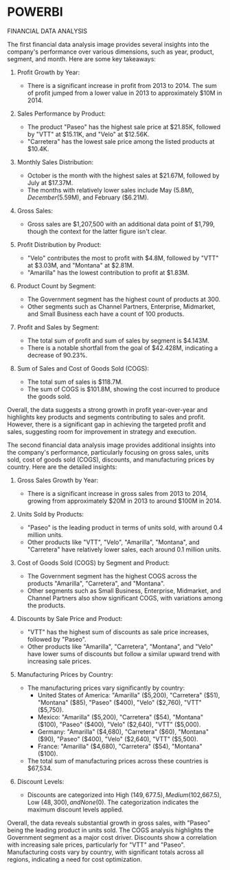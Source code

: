 # POWERBI

FINANCIAL DATA ANALYSIS

The first financial data analysis image provides several insights into the company's performance over various dimensions, such as year, product, segment, and month. Here are some key takeaways:

1. Profit Growth by Year:
   - There is a significant increase in profit from 2013 to 2014. The sum of profit jumped from a lower value in 2013 to approximately $10M in 2014.

2. Sales Performance by Product:
   - The product "Paseo" has the highest sale price at $21.85K, followed by "VTT" at $15.11K, and "Velo" at $12.56K.
   - "Carretera" has the lowest sale price among the listed products at $10.4K.

3. Monthly Sales Distribution:
   - October is the month with the highest sales at $21.67M, followed by July at $17.37M.
   - The months with relatively lower sales include May ($5.8M), December ($5.59M), and February ($6.21M).

4. Gross Sales:
   - Gross sales are $1,207,500 with an additional data point of $1,799, though the context for the latter figure isn't clear.

5. Profit Distribution by Product:
   - "Velo" contributes the most to profit with $4.8M, followed by "VTT" at $3.03M, and "Montana" at $2.81M.
   - "Amarilla" has the lowest contribution to profit at $1.83M.

6. Product Count by Segment:
   - The Government segment has the highest count of products at 300.
   - Other segments such as Channel Partners, Enterprise, Midmarket, and Small Business each have a count of 100 products.

7. Profit and Sales by Segment:
   - The total sum of profit and sum of sales by segment is $4.143M.
   - There is a notable shortfall from the goal of $42.428M, indicating a decrease of 90.23%.

8. Sum of Sales and Cost of Goods Sold (COGS):
   - The total sum of sales is $118.7M.
   - The sum of COGS is $101.8M, showing the cost incurred to produce the goods sold.

Overall, the data suggests a strong growth in profit year-over-year and highlights key products and segments contributing to sales and profit. However, there is a significant gap in achieving the targeted profit and sales, suggesting room for improvement in strategy and execution.



The second financial data analysis image provides additional insights into the company's performance, particularly focusing on gross sales, units sold, cost of goods sold (COGS), discounts, and manufacturing prices by country. Here are the detailed insights:

1. Gross Sales Growth by Year:
   - There is a significant increase in gross sales from 2013 to 2014, growing from approximately $20M in 2013 to around $100M in 2014.

2. Units Sold by Products:
   - "Paseo" is the leading product in terms of units sold, with around 0.4 million units.
   - Other products like "VTT", "Velo", "Amarilla", "Montana", and "Carretera" have relatively lower sales, each around 0.1 million units.

3. Cost of Goods Sold (COGS) by Segment and Product:
   - The Government segment has the highest COGS across the products "Amarilla", "Carretera", and "Montana".
   - Other segments such as Small Business, Enterprise, Midmarket, and Channel Partners also show significant COGS, with variations among the products.

4. Discounts by Sale Price and Product:
   - "VTT" has the highest sum of discounts as sale price increases, followed by "Paseo".
   - Other products like "Amarilla", "Carretera", "Montana", and "Velo" have lower sums of discounts but follow a similar upward trend with increasing sale prices.

5. Manufacturing Prices by Country:
   - The manufacturing prices vary significantly by country:
     - United States of America: "Amarilla" ($5,200), "Carretera" ($51), "Montana" ($85), "Paseo" ($400), "Velo" ($2,760), "VTT" ($5,750).
     - Mexico: "Amarilla" ($5,200), "Carretera" ($54), "Montana" ($100), "Paseo" ($400), "Velo" ($2,640), "VTT" ($5,000).
     - Germany: "Amarilla" ($4,680), "Carretera" ($60), "Montana" ($90), "Paseo" ($400), "Velo" ($2,640), "VTT" ($5,500).
     - France: "Amarilla" ($4,680), "Carretera" ($54), "Montana" ($100).
   - The total sum of manufacturing prices across these countries is $67,534.

6. Discount Levels:
   - Discounts are categorized into High ($149,677.5), Medium ($102,667.5), Low ($48,300), and None ($0). The categorization indicates the maximum discount levels applied.

Overall, the data reveals substantial growth in gross sales, with "Paseo" being the leading product in units sold. The COGS analysis highlights the Government segment as a major cost driver. Discounts show a correlation with increasing sale prices, particularly for "VTT" and "Paseo". Manufacturing costs vary by country, with significant totals across all regions, indicating a need for cost optimization.
